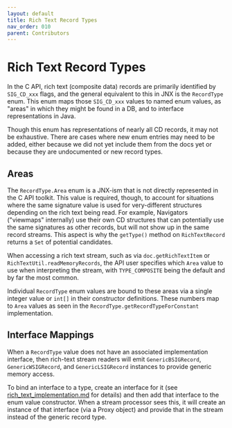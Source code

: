 ```yaml
---
layout: default
title: Rich Text Record Types
nav_order: 010
parent: Contributors
---
```

# Rich Text Record Types

In the C API, rich text (composite data) records are primarily identified by `SIG_CD_xxx` flags, and the general equivalent to this in JNX is the `RecordType` enum. This enum maps those `SIG_CD_xxx` values to named enum values, as "areas" in which they might be found in a DB, and to interface representations in Java.

Though this enum has representations of nearly all CD records, it may not be exhaustive. There are cases where new enum entries may need to be added, either because we did not yet include them from the docs yet or because they are undocumented or new record types.

## Areas

The `RecordType.Area` enum is a JNX-ism that is not directly represented in the C API toolkit. This value is required, though, to account for situations where the same signature value is used for very-different structures depending on the rich text being read. For example, Navigators ("viewmaps" internally) use their own CD structures that can potentially use the same signatures as other records, but will not show up in the same record streams. This aspect is why the `getType()` method on `RichTextRecord` returns a `Set` of potential candidates.

When accessing a rich text stream, such as via `doc.getRichTextItem` or `RichTextUtil.readMemoryRecords`, the API user specifies which `Area` value to use when interpreting the stream, with `TYPE_COMPOSITE` being the default and by far the most common.

Individual `RecordType` enum values are bound to these areas via a single integer value or `int[]` in their constructor definitions. These numbers map to `Area` values as seen in the `RecordType.getRecordTypeForConstant` implementation.

## Interface Mappings

When a `RecordType` value does not have an associated implementation interface, then rich-text stream readers will emit `GenericBSIGRecord`, `GenericWSIGRecord`, and `GenericLSIGRecord` instances to provide generic memory access.

To bind an interface to a type, create an interface for it (see [rich_text_implementation.md](rich_text_implementation.md) for details) and then add that interface to the enum value constructor. When a stream processor sees this, it will create an instance of that interface (via a Proxy object) and provide that in the stream instead of the generic record type.